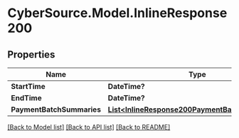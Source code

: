 # CyberSource.Model.InlineResponse200
## Properties

Name | Type | Description | Notes
------------ | ------------- | ------------- | -------------
**StartTime** | **DateTime?** |  | [optional] 
**EndTime** | **DateTime?** |  | [optional] 
**PaymentBatchSummaries** | [**List&lt;InlineResponse200PaymentBatchSummaries&gt;**](InlineResponse200PaymentBatchSummaries.md) |  | [optional] 

[[Back to Model list]](../README.md#documentation-for-models) [[Back to API list]](../README.md#documentation-for-api-endpoints) [[Back to README]](../README.md)

